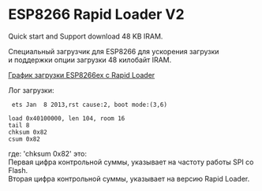 ﻿# ESP8266 Rapid Loader V2
Quick start and Support download 48 KB IRAM.

Специальный загрузчик для ESP8266 для ускорения загрузки<br>
и поддержки опции загрузки 48 килобайт IRAM.

[График загрузки ESP8266ex c Rapid Loader](https://raw.githubusercontent.com/pvvx/Rapid_Loader/master/ESP-01-StartSignals.gif)

Лог загрузки:<br>
```
 ets Jan  8 2013,rst cause:2, boot mode:(3,6)

load 0x40100000, len 104, room 16 
tail 8
chksum 0x82
csum 0x82
```
где: 'chksum 0x82' это: <br>
Первая цифра контрольной суммы, указывает на частоту работы SPI со Flash.<br>
Вторая цифра контрольной суммы, указывает на версию Rapid Loader.<br>   
